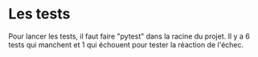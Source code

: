 # Les tests
Pour lancer les tests, il faut faire "pytest" dans la racine du projet. Il y a 6 tests qui manchent et 1 qui échouent pour tester la réaction de l'échec. 